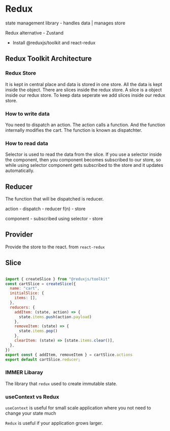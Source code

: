 # Redux

state management library - handles data | manages store

Redux alternative - Zustand

- Install @reduxjs/toolkit and react-redux

## Redux Toolkit Architecture

### Redux Store

It is kept in central place and data is stored in one store. All the data is kept inside the object. There are slices inside the redux store. A slice is a object inside our redux store. To keep data seperate we add slices inside our redux store.

### How to write data

You need to dispatch an action. The action calls a function. And the function internally modifies the cart. The function is known as dispatchter.

### How to read data

Selector is used to read the data from the slice. If you use a selector inside the component, then you component becomes subscribed to our store, so while using selector component gets subscribed to the store and it updates automatically.

## Reducer

The function that will be dispatched is reducer.

action - dispatch - reducer f(n) - store

component - subscribed using selector - store

## Provider

Provide the store to the react. from `react-redux`

## Slice

```js

import { createSlice } from "@reduxjs/toolkit"
const cartSlice = createSlice({
  name: "cart",
  initialSlice: {
    items: [],
  },
  reducers: {
    addItem: (state, action) => {
      state.items.push(action.payload)
    },
    removeItem: (state) => {
      state.items.pop()
    },
    clearItem: (state) => [state.items.clear()],
  },
})
export const { addItem, removeItem } = cartSlice.actions
export default cartSlice.reducer;

```

### IMMER Libaray 

The library that `redux` used to create immutable state. 

### useContext vs Redux 

`useContext` is useful for small scale application where you not need to change your state much

`Redux` is useful if your application grows larger. 